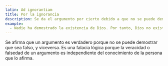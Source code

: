 ```yaml
---
latin: Ad ignorantiam
title: Por la ignorancia
description: Se da el argumento por cierto debido a que no se puede demostrar que sea falso.
example:
  - Nadie ha demostrado la existencia de Dios. Por tanto, Dios no existe.
---
```

Se afirma que un argumento es verdadero porque no se puede demostrar que sea falso, y viceversa. Es una falacia lógica porque la veracidad o falsedad de un argumento es independiente del conocimiento de la persona que lo afirma.
